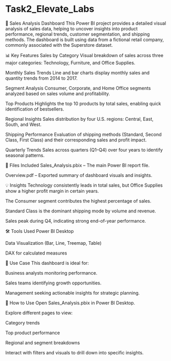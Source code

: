# Task2_Elevate_Labs
🧾 Sales Analysis Dashboard
This Power BI project provides a detailed visual analysis of sales data, helping to uncover insights into product performance, regional trends, customer segmentation, and shipping methods. The dashboard is built using data from a fictional retail company, commonly associated with the Superstore dataset.

📊 Key Features
Sales by Category
Visual breakdown of sales across three major categories: Technology, Furniture, and Office Supplies.

Monthly Sales Trends
Line and bar charts display monthly sales and quantity trends from 2014 to 2017.

Segment Analysis
Consumer, Corporate, and Home Office segments analyzed based on sales volume and profitability.

Top Products
Highlights the top 10 products by total sales, enabling quick identification of bestsellers.

Regional Insights
Sales distribution by four U.S. regions: Central, East, South, and West.

Shipping Performance
Evaluation of shipping methods (Standard, Second Class, First Class) and their corresponding sales and profit impact.

Quarterly Trends
Sales across quarters (Q1–Q4) over four years to identify seasonal patterns.

📁 Files Included
Sales_Analysis.pbix – The main Power BI report file.

Overview.pdf – Exported summary of dashboard visuals and insights.

💡 Insights
Technology consistently leads in total sales, but Office Supplies show a higher profit margin in certain years.

The Consumer segment contributes the highest percentage of sales.

Standard Class is the dominant shipping mode by volume and revenue.

Sales peak during Q4, indicating strong end-of-year performance.

🛠 Tools Used
Power BI Desktop

Data Visualization (Bar, Line, Treemap, Table)

DAX for calculated measures

🧠 Use Case
This dashboard is ideal for:

Business analysts monitoring performance.

Sales teams identifying growth opportunities.

Management seeking actionable insights for strategic planning.

🚀 How to Use
Open Sales_Analysis.pbix in Power BI Desktop.

Explore different pages to view:

Category trends

Top product performance

Regional and segment breakdowns

Interact with filters and visuals to drill down into specific insights.
